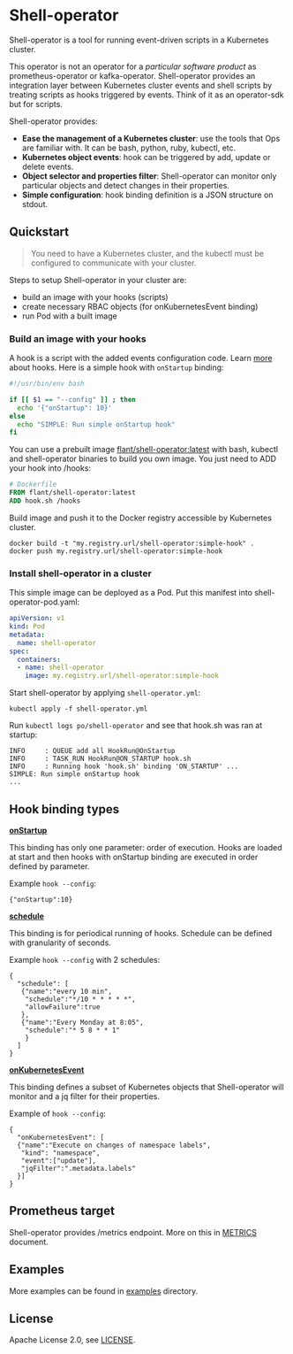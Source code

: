 # Shell-operator

Shell-operator is a tool for running event-driven scripts in a Kubernetes cluster.

This operator is not an operator for a _particular software product_ as prometheus-operator or kafka-operator. Shell-operator provides an integration layer between Kubernetes cluster events and shell scripts by treating scripts as hooks triggered by events. Think of it as an operator-sdk but for scripts.

Shell-operator provides:
- __Ease the management of a Kubernetes cluster__: use the tools that Ops are familiar with. It can be bash, python, ruby, kubectl, etc.
- __Kubernetes object events__: hook can be triggered by add, update or delete events.
- __Object selector and properties filter__: Shell-operator can monitor only particular objects and detect changes in their properties.
- __Simple configuration__: hook binding definition is a JSON structure on stdout.

## Quickstart

> You need to have a Kubernetes cluster, and the kubectl must be configured to communicate with your cluster.

Steps to setup Shell-operator in your cluster are:
- build an image with your hooks (scripts)
- create necessary RBAC objects (for onKubernetesEvent binding)
- run Pod with a built image

### Build an image with your hooks

A hook is a script with the added events configuration code. Learn [more](HOOKS.md) about hooks. Here is a simple hook with `onStartup` binding:

```bash
#!/usr/bin/env bash

if [[ $1 == "--config" ]] ; then
  echo '{"onStartup": 10}'
else
  echo "SIMPLE: Run simple onStartup hook"
fi
```


You can use a prebuilt image [flant/shell-operator:latest](https://hub.docker.com/r/flant/shell-operator) with bash, kubectl and shell-operator binaries to build you own image. You just need to ADD your hook into /hooks:
```dockerfile
# Dockerfile
FROM flant/shell-operator:latest
ADD hook.sh /hooks
```

Build image and push it to the Docker registry accessible by Kubernetes cluster.
```
docker build -t "my.registry.url/shell-operator:simple-hook" .
docker push my.registry.url/shell-operator:simple-hook
```

### Install shell-operator in a cluster

This simple image can be deployed as a Pod. Put this manifest into shell-operator-pod.yaml:

```yaml
apiVersion: v1
kind: Pod
metadata:
  name: shell-operator
spec:
  containers:
  - name: shell-operator
    image: my.registry.url/shell-operator:simple-hook
```

Start shell-operator by applying `shell-operator.yml`:
```
kubectl apply -f shell-operator.yml
```

Run `kubectl logs po/shell-operator` and see that hook.sh was ran at startup:
```
INFO     : QUEUE add all HookRun@OnStartup
INFO     : TASK_RUN HookRun@ON_STARTUP hook.sh
INFO     : Running hook 'hook.sh' binding 'ON_STARTUP' ...
SIMPLE: Run simple onStartup hook
...
```

## Hook binding types

[__onStartup__](HOOKS.md)

This binding has only one parameter: order of execution. Hooks are loaded at start and then hooks with onStartup binding are executed in order defined by parameter.

Example `hook --config`:

```
{"onStartup":10}
```

[__schedule__](HOOKS.md#schedule)

This binding is for periodical running of hooks. Schedule can be defined with granularity of seconds.

Example `hook --config` with 2 schedules:

```
{
  "schedule": [
   {"name":"every 10 min",
    "schedule":"*/10 * * * * *",
    "allowFailure":true
   },
   {"name":"Every Monday at 8:05",
    "schedule":"* 5 8 * * 1"
    }
  ]
}
```

[__onKubernetesEvent__](HOOKS.md#onKubernetesEvent)

This binding defines a subset of Kubernetes objects that Shell-operator will monitor and a jq filter for their properties.

Example of `hook --config`:

```
{
  "onKubernetesEvent": [
  {"name":"Execute on changes of namespace labels",
   "kind": "namespace",
   "event":["update"],
   "jqFilter":".metadata.labels"
  }]
}
```

## Prometheus target

Shell-operator provides /metrics endpoint. More on this in [METRICS](METRICS.md) document.

## Examples

More examples can be found in [examples](examples/) directory.

## License

Apache License 2.0, see [LICENSE](LICENSE).
